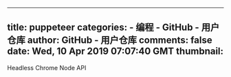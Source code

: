 
---
title: puppeteer
categories: 
    - 编程
    - GitHub - 用户仓库
author: GitHub - 用户仓库
comments: false
date: Wed, 10 Apr 2019 07:07:40 GMT
thumbnail: 
---

<div>   
Headless Chrome Node API  
</div>
            